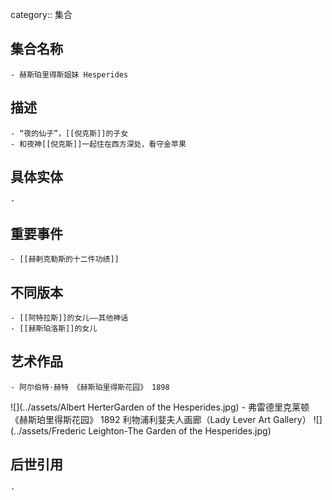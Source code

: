 category:: 集合
## 集合名称
	- 赫斯珀里得斯姐妹 Hesperides
## 描述
	- “夜的仙子”，[[倪克斯]]的子女
	- 和夜神[[倪克斯]]一起住在西方深处，看守金苹果
## 具体实体
	-
## 重要事件
	- [[赫剌克勒斯的十二件功绩]]
## 不同版本
	- [[阿特拉斯]]的女儿——其他神话
	- [[赫斯珀洛斯]]的女儿
## 艺术作品
	- 阿尔伯特·赫特 《赫斯珀里得斯花园》 1898
 ![](../assets/Albert HerterGarden of the Hesperides.jpg)
	- 弗雷德里克莱顿 《赫斯珀里得斯花园》 1892 利物浦利婓夫人画廊（Lady Lever Art Gallery）
 ![](../assets/Frederic Leighton-The Garden of the Hesperides.jpg)
## 后世引用
	-
